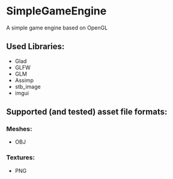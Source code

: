 # SimpleGameEngine
A simple game engine based on OpenGL

## Used Libraries:
- Glad
- GLFW
- GLM
- Assimp
- stb_image
- imgui

## Supported (and tested) asset file formats:
### Meshes:
- OBJ
### Textures:
- PNG
